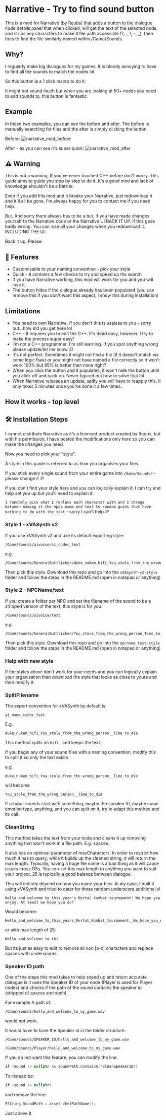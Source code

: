 # Narrative - Try to find sound button
This is a mod for Narrative (by Reubs) that adds a button to the dialogue node details panel that when clicked, will get the text of the selected node, and strips any characters to make it file path accessible (?, ., !, -, _), then tries to find the file similarly named within /Game/Sounds.

## Why?

I regularly make big dialogues for my games. It is bloody annoying to have to find all the sounds to match the nodes lol 

So this button is a 1 click macro to do it.

It might not sound much but when you are looking at 50+ nodes you need to add sounds to, this button is fantastic.

## Example
In these two examples, you can see the before and after. The before is manually searching for files and the after is simply clicking the button. 

Before:
![narrative_mod_before](https://user-images.githubusercontent.com/48034534/226448774-d0b469e7-c09d-4cf7-b29b-8a8497361e41.gif)

After - as you can see it's super quick:
![narrative_mod_after](https://user-images.githubusercontent.com/48034534/226448814-375f04ab-6e7f-4396-afc3-c3ce27ad668b.gif)


## ⚠️ Warning
This is not a warning. If you've never touched C++ before don't worry. This guide aims to guide you step by step to do it. It's a good mod and lack of knowledge shouldn't be a barrier.

Even if you add this mod and it breaks your Narrative, just redownload it and it'll all be gone. I'm always happy for you to contact me if you need help.

But. And sorry there always has to be a but. If you have made changes yourself to the Narrative code or the Narrative UI BACK IT UP. If this goes badly wrong. You can lose all your changes when you redownload it. INCLUDING THE UI.

Back it up. Please.

## 🧐 Features

- Customisable to your naming convention - pick your style
- Quick - it contains a few checks to try and speed up the search
- If you have Narrative working, this mod will work for you and you will love it.
- The button hides if the dialogue already has been populated (you can remove this if you don't want this aspect, I show this during installation)

## Limitations
- You need to own Narrative. If you don't this is useless to you - sorry but...how did you get here lol
- C++ - it requires you to edit the C++. It's dead easy, however. I try to make the process super easy!
- I'm not a C++ programmer. I'm still learning. If you spot anything wrong please update/let me know :D
- It's not perfect. Sometimes it might not find a file (if it doesn't match via some logic flaw) or you might not have named a file correctly so it won't work 100% but 95% is better than none right?
- When you click the button and it populates, it won't hide the button until you click off and back on. Never figured out how to solve that lol
- When Narrative releases an update, sadly you will have to reapply this. It only takes 5 minutes once you've done it a few times.

## How it works - top level


## 🛠️ Installation Steps

I cannot distribute Narrative as it's a licenced product created by Reubs, but with his permission, I have posted the modifications only here so you can make the changes you need.

Now you need to pick your "style".

A style in this guide is referred to as how you organises your files.

If you stick every single sound from your entire game into `/Game/Sounds/` - please change it :P 

If you can't find your style here and you can logically explain it, I can try and help set you up but you'll need to explain it. 

`I randomly pick what I replace each character with and I change between naming it the npcs name and text to random guids that have nothing to do with the text` - sorry I can't help :P

### Style 1 - xVASynth v2
If you use xVASynth v2 and use its default exporting style:
```
/Game/Sounds/aivoice/ai_codec_text
```

e.g.

```
/Game/Sounds/GeneralButtlicker/duke_nukem_hifi_You_stole_from_the_wrong_person__Time_to_die
```

Then pick this style. Download this repo and go into the `xVASynth-v2-style` folder and follow the steps in the README.md (open in notepad or anything)

### Style 2 - NPCName/text
If you create a folder per NPC and set the filename of the sound to be a stripped version of the text, this style is for you.
```
/Game/Sounds/aivoice/text
```

e.g.

```
/Game/Sounds/GeneralButtlicker/You_stole_from_the_wrong_person_Time_to_die
```

Then pick this style. Download this repo and go into the `npcname_text-style` folder and follow the steps in the README.md (open in notepad or anything)


### Help with new style

If the styles above don't work for your needs and you can logically explain your organisation then download the style that looks as close to yours and then modify it.

### SplitFilename
The export convention for xVASynth by default is:

```
ai_name_codec_text
```

E.g.

```
duke_nukem_hifi_You_stole_from_the_wrong_person__Time_to_die
```

This method splits on `hifi_` and keeps the text.

If you begin any of your sound files with a naming convention, modify this to split it so only the text exists.

e.g.

```
duke_nukem_hifi_You_stole_from_the_wrong_person__Time_to_die
```

will become

```
You_stole_from_the_wrong_person__Time_to_die
```

If all your sounds start with something, maybe the speaker ID, maybe some emotion type, anything, and you can split on it, try to adapt this method and its call.
 
 
### CleanString
This method takes the text from your node and cleans it up removing anything that won't work in a file path. E.g. spaces.

It also has an optional parameter of maxCharacters. In order to restrict how much it has to query, while it builds up the cleaned string, it will return the max length. Typically, having a huge file name is a bad thing as it will cause issues cross OSs. You can set this max length to anything you want to suit your project. 25 is typically a good balance between dialogue.

This will entirely depend on how you name your files. In my case, I built it using xVASynth and tried to cater for those random underscore additions lol

```
Hello and welcome to this year's Mortal Kombat tournament! We hope you enjoy. At least we hope you do?
```

Would become:

```
Hello_and_welcome_to_this_years_Mortal_Kombat_tournament__We_hope_you_enjoy__At_least_we_hope_you_do_
```
or with max length of 25:

```
Hello_and_welcome_to_thi
```

But its just as easy to edit to remove all non [a-z] characters and replace spaces with underscores.

### Speaker ID path
One of the steps this mod takes to help speed up and return accurate dialogue is it uses the Speaker ID of your node (Player is used for Player nodes)
and checks if the path of the sound contains the speaker id (stripped of spaces and such).

For example
A path of:

```
/Game/Sounds/hello_and_welcome_to_my_game.wav
```

would not work.

It would have to have the Speaker id in the folder structure:

```
/Game/Sounds/SPEAKER_ID/hello_and_welcome_to_my_game.wav
```
```
/Game/Sounds/Player/hello_and_welcome_to_my_game.wav
```

If you do not want this feature, you can modify the line:

```cpp
if (sound != nullptr && SoundPath.Contains(*cleanSpeakerID))
```

To instead be:

```cpp
if (sound != nullptr)
```

and remove the line:

```cpp
FString SoundPath = asset->GetPathName();
```

Just above it.
